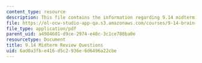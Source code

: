 ```yaml
---
content_type: resource
description: This file contains the information regarding 9.14 midterm review questions.
file: https://ol-ocw-studio-app-qa.s3.amazonaws.com/courses/9-14-brain-structure-and-its-origins-spring-2014/6ad0a3fbe416d5c2936e6d6496a22cbe_MIT9_14S14_MidtermRevQue.pdf
file_type: application/pdf
parent_uid: a4984601-d9ce-2974-e40c-3c1ce780ba0e
resourcetype: Document
title: 9.14 Midterm Review Questions
uid: 6ad0a3fb-e416-d5c2-936e-6d6496a22cbe
---
```

